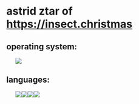 # astrid ztar of https://insect.christmas
<h2>operating system:</h2>
    <ul style="list-style-type: none;"><img src="https://img.shields.io/badge/Debian-dc3232?style=for-the-badge&logo=debian&logoColor=black"></ul>
<h2>languages:</h2>
    <ul style="list-style-type: none;"><img src="https://img.shields.io/badge/HTML-239120?style=for-the-badge&logo=html5&logoColor=white"><img src="https://img.shields.io/badge/CSS-239120?style=for-the-badge&logo=css3&logoColor=white"><img src="https://img.shields.io/badge/javascript-dc4e32?style=for-the-badge&logo=javascript&logoColor=white"><img src="https://img.shields.io/badge/python-3284dc?style=for-the-badge&logo=python&logoColor=white"></ul>
